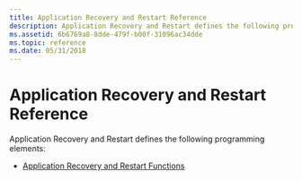 ```yaml
---
title: Application Recovery and Restart Reference
description: Application Recovery and Restart defines the following programming elements
ms.assetid: 6b6769a8-8dde-479f-b00f-31096ac34dde
ms.topic: reference
ms.date: 05/31/2018
---
```


# Application Recovery and Restart Reference

Application Recovery and Restart defines the following programming elements:

-   [Application Recovery and Restart Functions](application-recovery-and-restart-functions.md)

 

 




